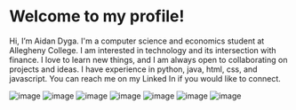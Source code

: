 # Welcome to my profile!
Hi, I’m Aidan Dyga. I'm a computer science and economics student at Allegheny College.
I am interested in technology and its intersection with finance. I love to learn new things, 
and I am always open to collaborating on projects and ideas. I have experience in python, java,
html, css, and javascript. You can reach me on my Linked In if you would like to connect.

![image](https://github.com/aidan579/aidan579/assets/143125756/5af04101-759b-40ae-820b-ef1c60a77546) ![image](https://github.com/aidan579/aidan579/assets/143125756/f9bfcf01-0543-4b58-b2be-d7ec4bf22e05) ![image](https://github.com/aidan579/aidan579/assets/143125756/8d3a0be0-12e2-491d-9ba1-6bbdebcb2d03) ![image](https://github.com/aidan579/aidan579/assets/143125756/bed7749e-82c8-47e0-b91d-b7ba90157824) ![image](https://github.com/aidan579/aidan579/assets/143125756/0f074aae-30c6-446d-bbb5-05f0fc805fd2) ![image](https://github.com/aidan579/aidan579/assets/143125756/7be36bb2-5c58-4406-9b1c-25d2013f5e6b) ![image](https://github.com/aidan579/aidan579/assets/143125756/029e1a0a-8047-4365-b64a-cb3878561a43)

<!---
aidan579/aidan579 is a ✨ special ✨ repository because its `README.md` (this file) appears on your GitHub profile.
You can click the Preview link to take a look at your changes.
--->
